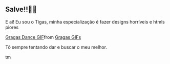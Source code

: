 ## Salve!!🤡🦦

 E aí! Eu sou o Tigas, minha especialização é fazer designs horríveis e htmls piores

<div class="tenor-gif-embed" data-postid="17197025412024608449" data-share-method="host" data-aspect-ratio="1" data-width="100%"><a href="https://tenor.com/view/gragas-dance-league-of-legends-psychological-horror-gif-17197025412024608449">Gragas Dance GIF</a>from <a href="https://tenor.com/search/gragas-gifs">Gragas GIFs</a></div> <script type="text/javascript" async src="https://tenor.com/embed.js"></script>

  Tô sempre tentando dar e buscar o meu melhor.
 

 
 
 
tm
